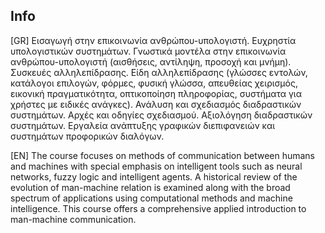 Info
---

[GR] Εισαγωγή στην επικοινωνία ανθρώπου-υπολογιστή. Ευχρηστία υπολογιστικών συστημάτων. Γνωστικά μοντέλα στην επικοινωνία ανθρώπου-υπολογιστή (αισθήσεις, αντίληψη, προσοχή και μνήμη). Συσκευές αλληλεπίδρασης. Είδη αλληλεπίδρασης (γλώσσες εντολών, κατάλογοι επιλογών, φόρμες, φυσική γλώσσα, απευθείας χειρισμός, εικονική πραγματικότητα, οπτικοποίηση πληροφορίας, συστήματα για χρήστες με ειδικές ανάγκες). Ανάλυση και σχεδιασμός διαδραστικών συστημάτων. Αρχές και οδηγίες σχεδιασμού. Αξιολόγηση διαδραστικών συστημάτων. Εργαλεία ανάπτυξης γραφικών διεπιφανειών και συστημάτων προφορικών διαλόγων.


[EN] The course focuses on methods of communication between humans and machines with special emphasis on intelligent tools such as neural networks, fuzzy logic and intelligent agents. A historical review of the evolution of man-machine relation is examined along with the broad spectrum of applications using computational methods and machine intelligence. This course offers a comprehensive applied introduction to man-machine communication.
